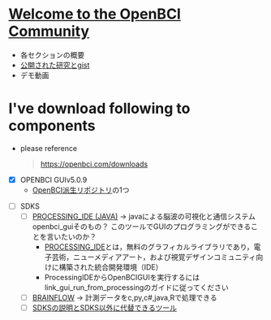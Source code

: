         
# [Welcome to the OpenBCI Community](https://docs.openbci.com/)

* 各セクションの概要
* [公開された研究とgist](https://openbci.com/citations)
* デモ動画
        
# I've download following to components        
        
* please reference        
        
	> https://openbci.com/downloads        
        
        
- [x] OPENBCI GUIv5.0.9        
	* [OpenBCI派生リポジトリ](https://github.com/OpenBCI)の1つ
<!-- -[x] CYTON DONGLE DRIVERS -- >        
<!-- - [x] FIRMWARE        
このコードのバージョンは，OpenBCIボードにすでにアップロードされています。ただし，変更したコードをOpenBCIボードに簡単にアップロード(改造)できます。自由に掘り下げ，設定を調整し，特定のバイオハッキングのニーズに合わせてファームウェアを最適化してください！ -->        
- [ ] SDKS        
	- [ ] [PROCESSING_IDE (JAVA)](https://github.com/OpenBCI/OpenBCI_GUI) -> javaによる脳波の可視化と通信システムopenbci_guiそのもの？ このツールでGUIのプログラミングができることを言いたいのか？
		* [PROCESSING_IDE](https://processing.org/download)とは，無料のグラフィカルライブラリであり，電子芸術，ニューメディアアート，および視覚デザインコミュニティ向けに構築された統合開発環境（IDE）
		* ProcessingIDEからOpenBCIGUIを実行するにはlink_gui_run_from_processingのガイドに従ってください         
	- [ ] [BRAINFLOW](https://docs.openbci.com/ForDevelopers/SoftwareDevelopment/) -> 計測データをc,py,c#,java,Rで処理できる        
	- [ ] [SDKSの説明とSDKS以外に代替できるツール](https://docs.openbci.com/Software/SoftwareLanding/)        
<!-- - [x] "THE ULTRACORTEX" (3D-PRINTED EEG HEADSET) -->        
        
      
    
  

